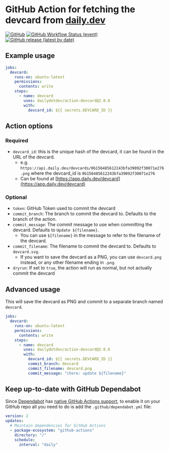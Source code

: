 # GitHub Action for fetching the devcard from [daily.dev](https://api.daily.dev/get?r=omBratteng)

[![GitHub](https://img.shields.io/github/license/dailydotdev/action-devcard)](LICENSE)
[![GitHub Workflow Status (event)](https://img.shields.io/github/workflow/status/dailydotdev/action-devcard/continuous-integration?event=push&label=continuous-integration&logo=github)](https://github.com/dailydotdev/action-devcard/actions/workflows/continuous-integration.yml)
[![GitHub release (latest by date)](https://img.shields.io/github/v/release/dailydotdev/action-devcard?logo=github)](https://github.com/dailydotdev/action-devcard/releases/latest)

## Example usage

```yaml
jobs:
  devcard:
    runs-on: ubuntu-latest
    permissions:
      contents: write
    steps:
      - name: devcard
        uses: dailydotdev/action-devcard@2.0.6
        with:
          devcard_id: ${{ secrets.DEVCARD_ID }}
```

## Action options

### Required

- `devcard_id`: this is the unique hash of the devcard, it can be found in the URL of the devcard.
  - e.g. `https://api.daily.dev/devcards/0b156485612243bfa39092f30071e276.png` where the devcard_id is `0b156485612243bfa39092f30071e276`
  - Can be found at [https://app.daily.dev/devcard](https://app.daily.dev/devcard)

### Optional

- `token`: GitHub Token used to commit the devcard
- `commit_branch`: The branch to commit the devcard to. Defaults to the branch of the action.
- `commit_message`: The commit message to use when committing the devcard. Defaults to `Update ${filename}`.
  - You can use `${filename}` in the message to refer to the filename of the devcard.
- `commit_filename`: The filename to commit the devcard to. Defaults to `devcard.svg`.
  - If you want to save the devcard as a PNG, you can use `devcard.png` instead, or any other filename ending in `.png`.
- `dryrun`: If set to `true`, the action will run as normal, but not actually commit the devcard

## Advanced usage

This will save the devcard as PNG and commit to a separate branch named `devcard`.

```yaml
jobs:
  devcard:
    runs-on: ubuntu-latest
    permissions:
      contents: write
    steps:
      - name: devcard
        uses: dailydotdev/action-devcard@2.0.6
        with:
          devcard_id: ${{ secrets.DEVCARD_ID }}
          commit_branch: devcard
          commit_filename: devcard.png
          commit_message: "chore: update ${filename}"
```

## Keep up-to-date with GitHub Dependabot

Since [Dependabot](https://docs.github.com/en/github/administering-a-repository/keeping-your-actions-up-to-date-with-github-dependabot)
has [native GitHub Actions support](https://docs.github.com/en/github/administering-a-repository/configuration-options-for-dependency-updates#package-ecosystem),
to enable it on your GitHub repo all you need to do is add the `.github/dependabot.yml` file:

```yaml
version: 2
updates:
  # Maintain dependencies for GitHub Actions
  - package-ecosystem: "github-actions"
    directory: "/"
    schedule:
      interval: "daily"
```

